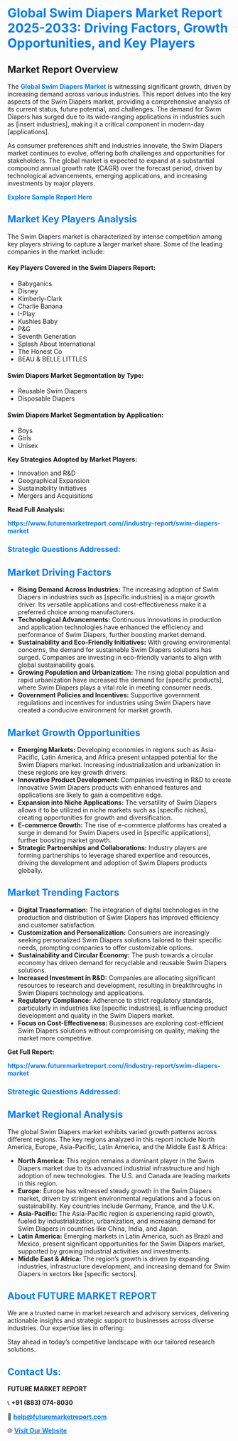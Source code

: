 <h1 style="color: #007BFF;">Global Swim Diapers Market Report 2025-2033: Driving Factors, Growth Opportunities, and Key Players</h1>

<section id="overview">
<h2>Market Report Overview</h2>
<p>The <a href="https://www.futuremarketreport.com//industry-report/swim-diapers-market" style="color: #007BFF; text-decoration: none;"><strong>Global Swim Diapers Market</strong></a> is witnessing significant growth, driven by increasing demand across various industries. This report delves into the key aspects of the Swim Diapers market, providing a comprehensive analysis of its current status, future potential, and challenges. The demand for Swim Diapers has surged due to its wide-ranging applications in industries such as [insert industries], making it a critical component in modern-day [applications].</p>
<p>As consumer preferences shift and industries innovate, the Swim Diapers market continues to evolve, offering both challenges and opportunities for stakeholders. The global market is expected to expand at a substantial compound annual growth rate (CAGR) over the forecast period, driven by technological advancements, emerging applications, and increasing investments by major players.</p>
</section>

<section id="overview">
<p><a href="https://www.futuremarketreport.com//request-sample/reportId=88493" style="color: #007BFF; text-decoration: none;"><strong>Explore Sample Report Here</strong></a></p>
</section>

<section id="key-players">
<h2 style="color: #007BFF;">Market Key Players Analysis</h2>
<p>The Swim Diapers market is characterized by intense competition among key players striving to capture a larger market share. Some of the leading companies in the market include:</p>
<h4>Key Players Covered in the Swim Diapers Report:</h4>
<ul><li>Babyganics</li><li>Disney</li><li>Kimberly-Clark</li><li>Charlie Banana</li><li>I-Play</li><li>Kushies Baby</li><li>P&amp;G</li><li>Seventh Generation</li><li>Splash About International</li><li>The Honest Co</li><li>BEAU &amp; BELLE LITTLES</li></ul>
<h4>Swim Diapers Market Segmentation by Type:</h4>
<ul><li>Reusable Swim Diapers</li><li>Disposable Diapers</li></ul>

<h4>Swim Diapers Market Segmentation by Application:</h4>
<ul><li>Boys</li><li>Girls</li><li>Unisex</li></ul>
<p><strong>Key Strategies Adopted by Market Players:</strong></p>
<ul>
<li>Innovation and R&D</li>
<li>Geographical Expansion</li>
<li>Sustainability Initiatives</li>
<li>Mergers and Acquisitions</li>
</ul>
</section>

<section>
<p><strong>Read Full Analysis: </strong></p><a href="https://www.futuremarketreport.com//industry-report/swim-diapers-market" style="color: #007BFF; text-decoration: none;"><strong>https://www.futuremarketreport.com//industry-report/swim-diapers-market</strong></a>
<h3 style="color: #007BFF;">Strategic Questions Addressed:</h3>
</section>

<section id="driving-factors">
<h2 style="color: #007BFF;">Market Driving Factors</h2>
<ul>
<li><strong>Rising Demand Across Industries:</strong> The increasing adoption of Swim Diapers in industries such as [specific industries] is a major growth driver. Its versatile applications and cost-effectiveness make it a preferred choice among manufacturers.</li>
<li><strong>Technological Advancements:</strong> Continuous innovations in production and application technologies have enhanced the efficiency and performance of Swim Diapers, further boosting market demand.</li>
<li><strong>Sustainability and Eco-Friendly Initiatives:</strong> With growing environmental concerns, the demand for sustainable Swim Diapers solutions has surged. Companies are investing in eco-friendly variants to align with global sustainability goals.</li>
<li><strong>Growing Population and Urbanization:</strong> The rising global population and rapid urbanization have increased the demand for [specific products], where Swim Diapers plays a vital role in meeting consumer needs.</li>
<li><strong>Government Policies and Incentives:</strong> Supportive government regulations and incentives for industries using Swim Diapers have created a conducive environment for market growth.</li>
</ul>
</section>

<section id="growth-opportunities">
<h2 style="color: #007BFF;">Market Growth Opportunities</h2>
<ul>
<li><strong>Emerging Markets:</strong> Developing economies in regions such as Asia-Pacific, Latin America, and Africa present untapped potential for the Swim Diapers market. Increasing industrialization and urbanization in these regions are key growth drivers.</li>
<li><strong>Innovative Product Development:</strong> Companies investing in R&D to create innovative Swim Diapers products with enhanced features and applications are likely to gain a competitive edge.</li>
<li><strong>Expansion into Niche Applications:</strong> The versatility of Swim Diapers allows it to be utilized in niche markets such as [specific niches], creating opportunities for growth and diversification.</li>
<li><strong>E-commerce Growth:</strong> The rise of e-commerce platforms has created a surge in demand for Swim Diapers used in [specific applications], further boosting market growth.</li>
<li><strong>Strategic Partnerships and Collaborations:</strong> Industry players are forming partnerships to leverage shared expertise and resources, driving the development and adoption of Swim Diapers products globally.</li>
</ul>
</section>

<section id="trending-factors">
<h2 style="color: #007BFF;">Market Trending Factors</h2>
<ul>
<li><strong>Digital Transformation:</strong> The integration of digital technologies in the production and distribution of Swim Diapers has improved efficiency and customer satisfaction.</li>
<li><strong>Customization and Personalization:</strong> Consumers are increasingly seeking personalized Swim Diapers solutions tailored to their specific needs, prompting companies to offer customizable options.</li>
<li><strong>Sustainability and Circular Economy:</strong> The push towards a circular economy has driven demand for recyclable and reusable Swim Diapers solutions.</li>
<li><strong>Increased Investment in R&D:</strong> Companies are allocating significant resources to research and development, resulting in breakthroughs in Swim Diapers technology and applications.</li>
<li><strong>Regulatory Compliance:</strong> Adherence to strict regulatory standards, particularly in industries like [specific industries], is influencing product development and quality in the Swim Diapers market.</li>
<li><strong>Focus on Cost-Effectiveness:</strong> Businesses are exploring cost-efficient Swim Diapers solutions without compromising on quality, making the market more competitive.</li>
</ul>
</section>

<section>
<p><strong>Get Full Report: </strong></p><a href="https://www.futuremarketreport.com//industry-report/swim-diapers-market" style="color: #007BFF; text-decoration: none;"><strong>https://www.futuremarketreport.com//industry-report/swim-diapers-market</strong></a>
<h3 style="color: #007BFF;">Strategic Questions Addressed:</h3>
</section>


<section id="regional-analysis">
<h2 style="color: #007BFF;">Market Regional Analysis</h2>
<p>The global Swim Diapers market exhibits varied growth patterns across different regions. The key regions analyzed in this report include North America, Europe, Asia-Pacific, Latin America, and the Middle East & Africa:</p>
<ul>
<li><strong>North America:</strong> This region remains a dominant player in the Swim Diapers market due to its advanced industrial infrastructure and high adoption of new technologies. The U.S. and Canada are leading markets in this region.</li>
<li><strong>Europe:</strong> Europe has witnessed steady growth in the Swim Diapers market, driven by stringent environmental regulations and a focus on sustainability. Key countries include Germany, France, and the U.K.</li>
<li><strong>Asia-Pacific:</strong> The Asia-Pacific region is experiencing rapid growth, fueled by industrialization, urbanization, and increasing demand for Swim Diapers in countries like China, India, and Japan.</li>
<li><strong>Latin America:</strong> Emerging markets in Latin America, such as Brazil and Mexico, present significant opportunities for the Swim Diapers market, supported by growing industrial activities and investments.</li>
<li><strong>Middle East & Africa:</strong> The region’s growth is driven by expanding industries, infrastructure development, and increasing demand for Swim Diapers in sectors like [specific sectors].</li>
</ul>
</section>

<footer>
<h2 style="color: #007BFF;">About FUTURE MARKET REPORT</h2>
<p>We are a trusted name in market research and advisory services, delivering actionable insights and strategic support to businesses across diverse industries. Our expertise lies in offering:</p>

<p>Stay ahead in today’s competitive landscape with our tailored research solutions.</p>

<h2 style="color: #007BFF;">Contact Us:</h2>
<p><strong>FUTURE MARKET REPORT</strong></p>
<p>📞 <strong>+91 (883) 074-8030</strong></p>
<p>📧 <strong><a href="mailto:help@futuremarketreport.com" style="color: #007BFF;">help@futuremarketreport.com</a></strong></p>
<p>🌐 <strong><a href="https://www.futuremarketreport.com/" style="color: #007BFF;">Visit Our Website</a></strong></p>
</footer>